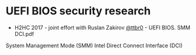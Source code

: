 # UEFI BIOS security research

- H2HC 2017 - joint effort with Ruslan Zakirov [@ttbr0](https://twitter.com/ttbr0) - UEFI BIOS. SMM DCI.pdf

System Management Mode (SMM)
Intel Direct Connect Interface (DCI)
